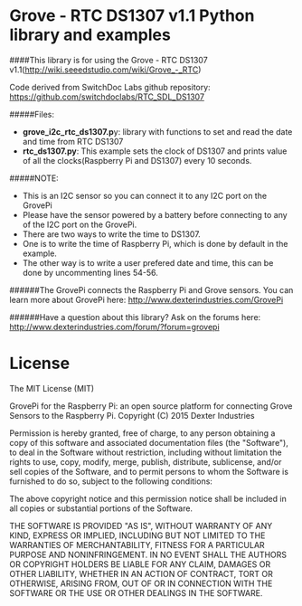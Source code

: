Grove - RTC DS1307 v1.1 Python library and examples
=======================================================
####This library is for using the Grove - RTC DS1307 v1.1(http://wiki.seeedstudio.com/wiki/Grove_-_RTC)

Code derived from SwitchDoc Labs github repository: https://github.com/switchdoclabs/RTC_SDL_DS1307

#####Files:
* **grove_i2c_rtc_ds1307.p**y: library with functions to set and read the date and time from RTC DS1307
* **rtc_ds1307.py**: This example sets the clock of DS1307 and prints value of all the clocks(Raspberry Pi and DS1307) every 10 seconds. 

#####NOTE:
* This is an I2C sensor so you can connect it to any I2C port on the GrovePi
* Please have the sensor powered by a battery before connecting to any of the I2C port on the GrovePi.
* There are two ways to write the time to DS1307.
* One is to write the time of Raspberry Pi, which is done by default in the example.
* The other way is to write a user prefered date and time, this can be done by uncommenting lines 54-56.

######The GrovePi connects the Raspberry Pi and Grove sensors.  You can learn more about GrovePi here:  http://www.dexterindustries.com/GrovePi

######Have a question about this library?  Ask on the forums here:  http://www.dexterindustries.com/forum/?forum=grovepi

# License

The MIT License (MIT)

GrovePi for the Raspberry Pi: an open source platform for connecting Grove Sensors to the Raspberry Pi.
Copyright (C) 2015  Dexter Industries

Permission is hereby granted, free of charge, to any person obtaining a copy
of this software and associated documentation files (the "Software"), to deal
in the Software without restriction, including without limitation the rights
to use, copy, modify, merge, publish, distribute, sublicense, and/or sell
copies of the Software, and to permit persons to whom the Software is
furnished to do so, subject to the following conditions:

The above copyright notice and this permission notice shall be included in
all copies or substantial portions of the Software.

THE SOFTWARE IS PROVIDED "AS IS", WITHOUT WARRANTY OF ANY KIND, EXPRESS OR
IMPLIED, INCLUDING BUT NOT LIMITED TO THE WARRANTIES OF MERCHANTABILITY,
FITNESS FOR A PARTICULAR PURPOSE AND NONINFRINGEMENT. IN NO EVENT SHALL THE
AUTHORS OR COPYRIGHT HOLDERS BE LIABLE FOR ANY CLAIM, DAMAGES OR OTHER
LIABILITY, WHETHER IN AN ACTION OF CONTRACT, TORT OR OTHERWISE, ARISING FROM,
OUT OF OR IN CONNECTION WITH THE SOFTWARE OR THE USE OR OTHER DEALINGS IN
THE SOFTWARE.
